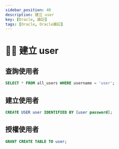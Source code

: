 ```yaml
---
sidebar_position: 40
description: 建立 user
key: [Oracle, 雜記]
tags: [Oracle, Oracle雜記]
---
```


# 👩‍💻 建立 user

## 查詢使用者

```sql
SELECT * FROM all_users WHERE username = 'user';
```

## 建立使用者

```sql
CREATE USER user IDENTIFIED BY [user password];
```

## 授權使用者

```sql
GRANT CREATE TABLE TO user;
```
